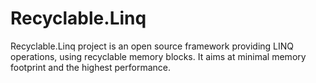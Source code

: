 # Recyclable.Linq
Recyclable.Linq project is an open source framework providing LINQ operations, using recyclable memory blocks. It aims at minimal memory footprint and the highest performance.